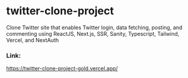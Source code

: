 # twitter-clone-project
Clone Twitter site that enables Twitter login, data fetching, posting, and commenting using ReactJS, Next.js, SSR, Sanity, Typescript, Tailwind, Vercel, and NextAuth

### Link: 
<a href='https://twitter-clone-project-gold.vercel.app/'>https://twitter-clone-project-gold.vercel.app/</a>
